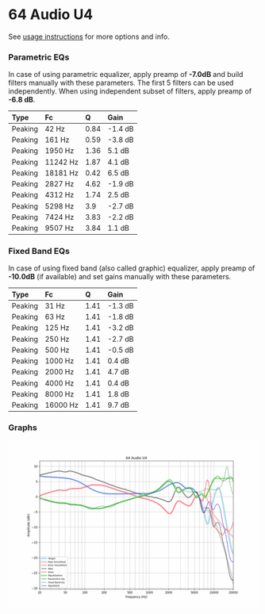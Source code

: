 # 64 Audio U4
See [usage instructions](https://github.com/jaakkopasanen/AutoEq#usage) for more options and info.

### Parametric EQs
In case of using parametric equalizer, apply preamp of **-7.0dB** and build filters manually
with these parameters. The first 5 filters can be used independently.
When using independent subset of filters, apply preamp of **-6.8 dB**.

| Type    | Fc       |    Q | Gain    |
|:--------|:---------|:-----|:--------|
| Peaking | 42 Hz    | 0.84 | -1.4 dB |
| Peaking | 161 Hz   | 0.59 | -3.8 dB |
| Peaking | 1950 Hz  | 1.36 | 5.1 dB  |
| Peaking | 11242 Hz | 1.87 | 4.1 dB  |
| Peaking | 18181 Hz | 0.42 | 6.5 dB  |
| Peaking | 2827 Hz  | 4.62 | -1.9 dB |
| Peaking | 4312 Hz  | 1.74 | 2.5 dB  |
| Peaking | 5298 Hz  | 3.9  | -2.7 dB |
| Peaking | 7424 Hz  | 3.83 | -2.2 dB |
| Peaking | 9507 Hz  | 3.84 | 1.1 dB  |

### Fixed Band EQs
In case of using fixed band (also called graphic) equalizer, apply preamp of **-10.0dB**
(if available) and set gains manually with these parameters.

| Type    | Fc       |    Q | Gain    |
|:--------|:---------|:-----|:--------|
| Peaking | 31 Hz    | 1.41 | -1.3 dB |
| Peaking | 63 Hz    | 1.41 | -1.8 dB |
| Peaking | 125 Hz   | 1.41 | -3.2 dB |
| Peaking | 250 Hz   | 1.41 | -2.7 dB |
| Peaking | 500 Hz   | 1.41 | -0.5 dB |
| Peaking | 1000 Hz  | 1.41 | 0.4 dB  |
| Peaking | 2000 Hz  | 1.41 | 4.7 dB  |
| Peaking | 4000 Hz  | 1.41 | 0.4 dB  |
| Peaking | 8000 Hz  | 1.41 | 1.8 dB  |
| Peaking | 16000 Hz | 1.41 | 9.7 dB  |

### Graphs
![](./64%20Audio%20U4.png)